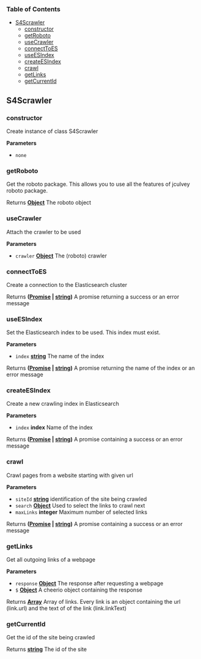 <!-- Generated by documentation.js. Update this documentation by updating the source code. -->

### Table of Contents

-   [S4Scrawler](#s4scrawler)
    -   [constructor](#constructor)
    -   [getRoboto](#getroboto)
    -   [useCrawler](#usecrawler)
    -   [connectToES](#connecttoes)
    -   [useESIndex](#useesindex)
    -   [createESIndex](#createesindex)
    -   [crawl](#crawl)
    -   [getLinks](#getlinks)
    -   [getCurrentId](#getcurrentid)

## S4Scrawler

### constructor

Create instance of class S4Scrawler

**Parameters**

-   `none`  

### getRoboto

Get the roboto package. This allows you to use all the features of jculvey roboto package.

Returns **[Object](https://developer.mozilla.org/en-US/docs/Web/JavaScript/Reference/Global_Objects/Object)** The roboto object

### useCrawler

Attach the crawler to be used

**Parameters**

-   `crawler` **[Object](https://developer.mozilla.org/en-US/docs/Web/JavaScript/Reference/Global_Objects/Object)** The (roboto) crawler

### connectToES

Create a connection to the Elasticsearch cluster

Returns **([Promise](https://developer.mozilla.org/en-US/docs/Web/JavaScript/Reference/Global_Objects/Promise) \| [string](https://developer.mozilla.org/en-US/docs/Web/JavaScript/Reference/Global_Objects/String))** A promise returning a success or an error message

### useESIndex

Set the Elasticsearch index to be used. This index must exist.

**Parameters**

-   `index` **[string](https://developer.mozilla.org/en-US/docs/Web/JavaScript/Reference/Global_Objects/String)** The name of the index

Returns **([Promise](https://developer.mozilla.org/en-US/docs/Web/JavaScript/Reference/Global_Objects/Promise) \| [string](https://developer.mozilla.org/en-US/docs/Web/JavaScript/Reference/Global_Objects/String))** A promise returning the name of the index or an error message

### createESIndex

Create a new crawling index in Elasticsearch

**Parameters**

-   `index` **index** Name of the index

Returns **([Promise](https://developer.mozilla.org/en-US/docs/Web/JavaScript/Reference/Global_Objects/Promise) \| [string](https://developer.mozilla.org/en-US/docs/Web/JavaScript/Reference/Global_Objects/String))** A promise containing a success or an error message

### crawl

Crawl pages from a website starting with given url

**Parameters**

-   `siteId` **[string](https://developer.mozilla.org/en-US/docs/Web/JavaScript/Reference/Global_Objects/String)** identification of the site being crawled
-   `search` **[Object](https://developer.mozilla.org/en-US/docs/Web/JavaScript/Reference/Global_Objects/Object)** Used to select the links to crawl next
-   `maxLinks` **integer** Maximum number of selected links

Returns **([Promise](https://developer.mozilla.org/en-US/docs/Web/JavaScript/Reference/Global_Objects/Promise) \| [string](https://developer.mozilla.org/en-US/docs/Web/JavaScript/Reference/Global_Objects/String))** A promise containing a success or an error message

### getLinks

Get all outgoing links of a webpage

**Parameters**

-   `response` **[Object](https://developer.mozilla.org/en-US/docs/Web/JavaScript/Reference/Global_Objects/Object)** The response after requesting a webpage
-   `$` **[Object](https://developer.mozilla.org/en-US/docs/Web/JavaScript/Reference/Global_Objects/Object)** A cheerio object containing the response

Returns **[Array](https://developer.mozilla.org/en-US/docs/Web/JavaScript/Reference/Global_Objects/Array)** Array of links. Every link is an object containing the url (link.url) and the text of of the link (link.linkText)

### getCurrentId

Get the id of the site being crawled

Returns **[string](https://developer.mozilla.org/en-US/docs/Web/JavaScript/Reference/Global_Objects/String)** The id of the site
